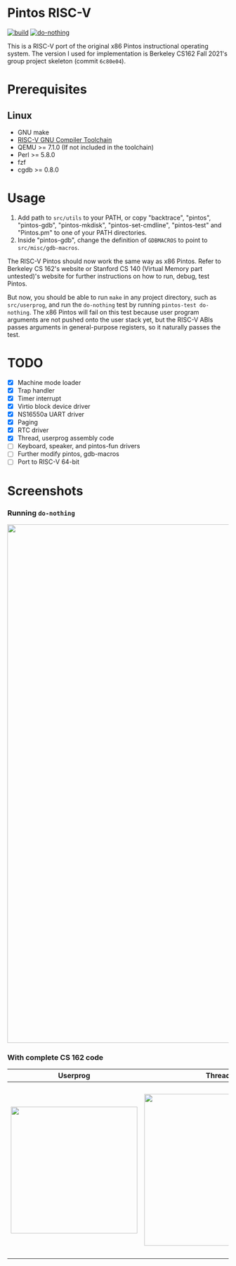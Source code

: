 Pintos RISC-V
=============

[![build](https://github.com/Syakmoon/pintos-riscv-private/actions/workflows/makefile.yml/badge.svg)](https://github.com/Syakmoon/pintos-riscv-private/actions/workflows/makefile.yml)
[![do-nothing](https://github.com/Syakmoon/pintos-riscv-private/actions/workflows/do-nothing.yml/badge.svg)](https://github.com/Syakmoon/pintos-riscv-private/actions/workflows/do-nothing.yml)

This is a RISC-V port of the original x86 Pintos instructional operating
system. The version I used for implementation is Berkeley CS162 Fall 2021's
group project skeleton (commit `6c80e04`).

Prerequisites
=============

## Linux
- GNU make
- [RISC-V GNU Compiler Toolchain](https://github.com/riscv-collab/riscv-gnu-toolchain)
- QEMU >= 7.1.0 (If not included in the toolchain)
- Perl >= 5.8.0
- fzf
- cgdb >= 0.8.0

Usage
=====

1. Add path to `src/utils` to your PATH, or copy "backtrace", "pintos",
"pintos-gdb", "pintos-mkdisk", "pintos-set-cmdline", "pintos-test" and
"Pintos.pm" to one of your PATH directories.
2. Inside "pintos-gdb", change the definition of `GDBMACROS` to point
to `src/misc/gdb-macros`.

The RISC-V Pintos should now work the same way as x86 Pintos. Refer to
Berkeley CS 162's website or Stanford CS 140 (Virtual Memory part untested)'s
website for further instructions on how to run, debug, test Pintos.

But now, you should be able to run `make` in any project directory, such as
`src/userprog`, and run the `do-nothing` test by running
`pintos-test do-nothing`. The x86 Pintos will fail on this test because user
program arguments are not pushed onto the user stack yet, but the RISC-V ABIs
passes arguments in general-purpose registers, so it naturally passes the test.

TODO
====

- [x] Machine mode loader
- [x] Trap handler
- [x] Timer interrupt
- [x] Virtio block device driver
- [x] NS16550a UART driver
- [x] Paging
- [x] RTC driver
- [x] Thread, userprog assembly code
- [ ] Keyboard, speaker, and pintos-fun drivers
- [ ] Further modify pintos, gdb-macros
- [ ] Port to RISC-V 64-bit

Screenshots
===========

### Running `do-nothing`
<img width="1179" src="https://github.com/Syakmoon/pintos-riscv/assets/43796875/c0dffe9c-df59-4be5-8d7e-02db36cbc9de">

### With complete CS 162 code
| Userprog | Threads | Filesys |
| -------- | ------- | ------- |
| <img width="288" src="https://github.com/Syakmoon/pintos-riscv/assets/43796875/62b5b8e5-f82b-4da1-962f-c57db7e6314d"> | <img width="345" src="https://github.com/Syakmoon/pintos-riscv/assets/43796875/10c03c19-5ed2-48c2-80c7-de85c3a01620"> | <img width="395" src="https://github.com/Syakmoon/pintos-riscv/assets/43796875/5b5a3b9b-59b2-4a74-ba7b-9cd9673b3bc1"> |
